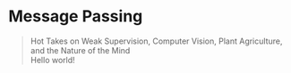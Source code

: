 # Message Passing
> Hot Takes on Weak Supervision, Computer Vision, Plant Agriculture, and the Nature of the Mind  
Hello world!
